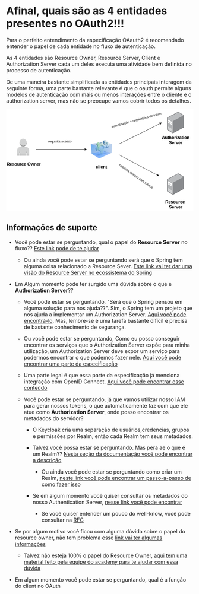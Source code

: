 # Afinal, quais são as 4 entidades presentes no OAuth2!!!

Para o perfeito entendimento da especificação OAauth2 é recomendado entender o papel de
cada entidade no fluxo de autenticação.

As 4 entidades são Resource Owner, Resource Server, Client e Authorization Server cada um deles
executa uma atividade bem definida no processo de autenticação.

De uma maneira bastante simplificada as entidades principais interagem da seguinte forma, uma parte bastante 
relevante é que o oauth permite alguns modelos de autenticação com mais ou menos interações entre o cliente
e o authorization server, mas não se preocupe vamos cobrir todos os detalhes.

![oauth 2 basics](../images/oauth2.png "fluxo básico oauth2")

## Informações de suporte

* Você pode estar se perguntando, qual o papel do **Resource Server** no fluxo?? [Este link pode de te ajudar](https://www.oauth.com/oauth2-servers/the-resource-server/)

  * Ou ainda você pode estar se perguntando será que o Spring tem alguma coisa relacionado a Resource Sever. [Este link vai ter dar uma visão
  do Resource Server no ecossistema do Spring](https://docs.spring.io/autorepo/docs/spring-security-oauth2-boot/2.0.0.RC2/reference/html/boot-features-security-oauth2-resource-server.html)
  
* Em Algum momento pode ter surgido uma dúvida sobre o que é **Authorization Server**??

  * Você pode estar se perguntando, "Será que o Spring pensou em alguma solução para nos ajuda??". Sim, o Spring tem um projeto que nos ajuda
  a implementar um Authorization Server. [Aqui você pode encontrá-lo](https://github.com/spring-projects-experimental/spring-authorization-server). Mas, lembre-se é uma tarefa bastante 
  difícil e precisa de bastante conhecimento de segurança.   
  
  * Ou você pode estar se perguntando, Como eu posso conseguir encontrar os serviços que o Authorization Server
  expõe para minha utilização, um Authorization Server deve expor um serviço para podermos encontrar o que
  podemos fazer nele. [Aqui você pode encontrar uma parte da especificação](https://tools.ietf.org/html/rfc8414)
  
   * Uma parte legal é que essa parte da especificação já menciona integração com OpenID Connect. [Aqui você pode encontrar
   esse conteúdo](https://tools.ietf.org/html/rfc8414#section-1)
   
  * Você pode estar se perguntando, já que vamos utilizar nosso IAM para gerar nossos tokens, o que automaticamente faz com que ele
  atue como **Authorization Server**, onde posso encontrar os metadados do servidor? 
  
    * O Keycloak cria uma separação de usuários,credencias, grupos e permissões por Realm, então cada Realm tem seus metadados.
    
    * Talvez você possa estar se perguntando. Mas pera ae o que é um Realm?? [Nesta seção da documentação você pode encontrar a descrição](https://www.keycloak.org/docs/latest/server_admin/#core-concepts-and-terms)
      
      * Ou ainda você pode estar se perguntando como criar um Realm, [neste link você pode encontrar um passo-a-passo de como fazer isso](../informacao_suporte/keycloak-realm.md)     
    
    * Se em algum momento você quiser consultar os metadados do nosso Authentication Server, [nesse link você pode encontrar](http://localhost:18080/auth/realms/nosso-cartao/.well-known/openid-configuration)
      
      * Se você quiser entender um pouco do well-know, você pode consultar na [RFC](https://tools.ietf.org/html/rfc8615)

* Se por algum motivo você ficou com alguma dúvida sobre o papel do resource owner, não tem problema esse [link vai ter algumas informações](https://tools.ietf.org/html/draft-ietf-oauth-v2-16#section-1.1)
  
  * Talvez não esteja 100% o papel do Resource Owner, [aqui tem uma material feito pela equipe do academy para te ajudar com essa dúvida](oauth2_resource_owner.md)

* Em algum momento você pode estar se perguntando, qual é a função do client no OAuth           